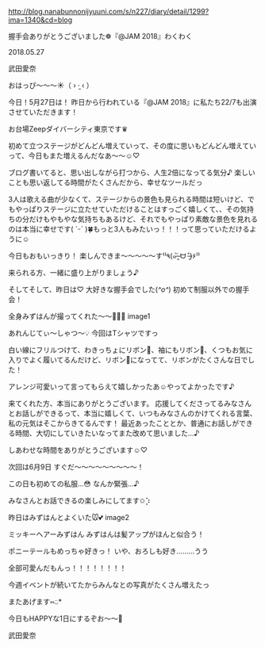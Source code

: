 http://blog.nanabunnonijyuuni.com/s/n227/diary/detail/1299?ima=1340&cd=blog





握手会ありがとうございました❁︎『@JAM 2018』わくわく

2018.05.27

武田愛奈




おはっぴ〜〜〜☀️（ › ·̮ ‹ ）




今日！5月27日は！
昨日から行われている『@JAM 2018』に私たち22/7も出演させていただきます！

お台場Zeepダイバーシティ東京です♛︎



初めて立つステージがどんどん増えていって、その度に思いもどんどん増えていって、今日もまた増えるんだなあ〜〜☺️♡

ブログ書いてると、思い出しながら打つから、人生2倍になってる気分♪
楽しいことも思い返してる時間がたくさんだから、幸せなツールだっ







3人は歌える曲が少なくて、ステージからの景色も見られる時間は短いけど、でもやっぱりステージに立たせていただけることはすっごく嬉しくて、、その気持ちの分だけもやもやな気持ちもあるけど、それでもやっぱり素敵な景色を見れるのは本当に幸せです( ˊᵕˋ )🍀もっと3人もみたいっ！！！って思っていただけるように☺️


今日もおもいっきり！
楽しんできま〜〜〜〜〜す⁽⁽٩(๑˃̶͈̀ ᗨ ˂̶͈́)۶⁾⁾


来られる方、一緒に盛り上がりましょう♪











そしてそして、昨日は♡
大好きな握手会でした(*^o^*)
初めて制服以外での握手会！

全身みずはんが撮ってくれた〜〜👶🏻💕
image1

あれんじてぃ〜しゃつ〜💡
今回はTシャツですっ


白い線にフリルつけて、わきっちょにリボン🎀、袖にもリボン🎀、くつもお気に入りでよく履いてるんだけど、リボン🎀になってて、リボンがたくさんな日でした！


アレンジ可愛いって言ってもらえて嬉しかったあ☺️やってよかったです♪






来てくれた方、本当にありがとうございます。
応援してくださってるみなさんとお話しができるって、本当に嬉しくて、いつもみなさんのかけてくれる言葉、私の元気はそこからきてるんです！
最近あったこととか、普通にお話しができる時間、大切にしていきたいなってまた改めて思いました…♪




しあわせな時間をありがとうございます☺️♡









次回は6月9日
すぐだ〜〜〜〜〜〜〜〜〜！


この日も初めての私服…😳
なんか緊張…♪


みなさんとお話できるの楽しみにしてます✩︎⡱








昨日はみずはんとよくいた🐭💕
image2

ミッキーヘアーみずはん
みずはんは髪アップがほんと似合う！

ポニーテールもめっちゃ好きっ！
いや、おろしも好き………うう

全部可愛んだもんっ！！！！！！！！







今週イベントが続いてたからみんなとの写真がたくさん増えたっ

またあげます⑅︎◡̈︎*






今日もHAPPYな1日にするぞお〜〜🐶

武田愛奈 